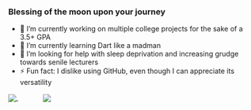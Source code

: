 ### Blessing of the moon upon your journey

- 🔭 I’m currently working on multiple college projects for the sake of a 3.5+ GPA
- 🌱 I’m currently learning Dart like a madman
- 🤔 I’m looking for help with sleep deprivation and increasing grudge towards senile lecturers
- ⚡ Fun fact: I dislike using GitHub, even though I can appreciate its versatility

<a href="https://github.com/FXLJA/github-readme-stats">
  <img align="center" 
       src="https://github-readme-stats.vercel.app/api?username=FXLJA&include_all_commits=true&show_icons=true&theme=react" />
</a>
<a href="https://github.com/anuraghazra/convoychat">
  <img align="center" 
       style="margin-left:50px" 
       src="https://github-readme-stats.vercel.app/api/top-langs/?username=FXLJA&hide=batchfile&layout=compact&theme=react" />
</a>
